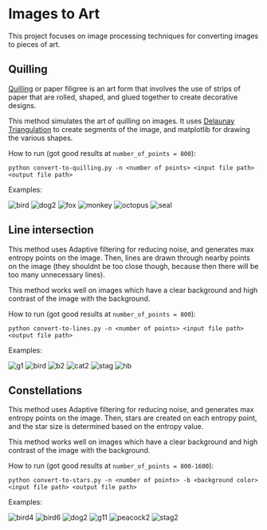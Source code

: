 # Images to Art

This project focuses on image processing techniques for converting images to pieces of art.

## Quilling

[Quilling](https://en.wikipedia.org/wiki/Quilling) or paper filigree is an art form that involves the use of strips of paper that are rolled, shaped, and glued together to create decorative designs.

This method simulates the art of quilling on images. It uses [Delaunay Triangulation](http://www.degeneratestate.org/posts/2017/May/24/images-to-triangles/) to create segments of the image, and matplotlib for drawing the various shapes.

How to run (got good results at `number_of_points = 800`):

```
python convert-to-quilling.py -n <number of points> <input file path> <output file path>
```

Examples:

![bird](https://user-images.githubusercontent.com/6567881/147434368-cbf8083b-e639-4a0f-b2fc-95e9d195fe47.jpg)
![dog2](https://user-images.githubusercontent.com/6567881/147434413-f2648164-40de-4d8c-a5ae-383a73360e80.jpg)
![fox](https://user-images.githubusercontent.com/6567881/147434441-5204c831-8a03-45f8-988c-c1d18a63c2d2.jpg)
![monkey](https://user-images.githubusercontent.com/6567881/147434447-33598934-facc-4ecf-9047-082099673b66.jpg)
![octopus](https://user-images.githubusercontent.com/6567881/147434449-e97271a3-bbfc-4d31-8345-5af86f2cb9a7.jpg)
![seal](https://user-images.githubusercontent.com/6567881/147434450-c47e2106-2c18-45a0-92b8-e0714cbe5797.jpg)

## Line intersection

This method uses Adaptive filtering for reducing noise, and generates max entropy points on the image. Then, lines are drawn through nearby points on the image (they shouldnt be too close though, because then there will be too many unnecessary lines).

This method works well on images which have a clear background and high contrast of the image with the background.

How to run (got good results at `number_of_points = 800`):

```
python convert-to-lines.py -n <number of points> <input file path> <output file path>
```

Examples:

![g1](https://user-images.githubusercontent.com/6567881/147846654-548369e1-fc94-48fd-89fe-06104212f3a7.jpg)
![bird](https://user-images.githubusercontent.com/6567881/147846652-1d6b195f-e5c1-415a-bc38-bbadef1ec166.jpg)
![b2](https://user-images.githubusercontent.com/6567881/147846651-3b767845-0ec4-45b6-859d-6763d0ced3b0.jpg)
![cat2](https://user-images.githubusercontent.com/6567881/147846653-8f4d013c-df6c-46b0-bca8-39d0b12ce969.jpg)
![stag](https://user-images.githubusercontent.com/6567881/147846657-cff908cf-0157-43ae-a3cf-6742253d36a1.jpg)
![hb](https://user-images.githubusercontent.com/6567881/147846669-6f0a621b-0ec0-4310-b32e-13af53aed825.jpg)


## Constellations

This method uses Adaptive filtering for reducing noise, and generates max entropy points on the image. Then, stars are created on each entropy point, and the star size is determined based on the entropy value.

This method works well on images which have a clear background and high contrast of the image with the background.

How to run (got good results at `number_of_points = 800-1600`):

```
python convert-to-stars.py -n <number of points> -b <background color> <input file path> <output file path>
```

Examples:

![bird4](https://user-images.githubusercontent.com/6567881/148687978-c0141684-d86c-43e7-9654-a1054a96f439.jpeg)
![bird6](https://user-images.githubusercontent.com/6567881/148687996-d02c962a-3a55-4ee4-83ff-f801d88bce9a.jpg)
![dog2](https://user-images.githubusercontent.com/6567881/148687997-be566c15-8c0d-49eb-8b08-3289298de122.jpg)
![g11](https://user-images.githubusercontent.com/6567881/148688001-0294aae6-bbbe-4a2a-8a99-721550cdaa4a.jpg)
![peacock2](https://user-images.githubusercontent.com/6567881/148688003-808dc585-bd5c-472c-a7eb-dfd6573f52df.jpg)
![stag2](https://user-images.githubusercontent.com/6567881/148688004-73f10b68-c195-4213-b090-2fee391bb3ba.jpg)
